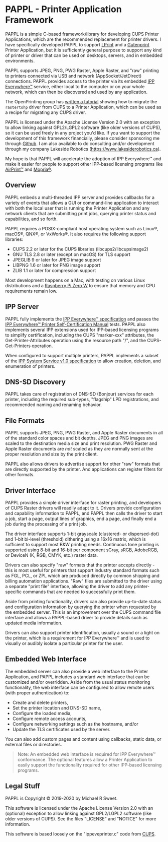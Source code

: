 PAPPL - Printer Application Framework
=====================================

PAPPL is a simple C-based framework/library for developing CUPS Printer
Applications, which are the recommended replacement for printer drivers.  I
have specifically developed PAPPL to support [LPrint][1] and a [Gutenprint][2]
Printer Application, but it is sufficiently general purpose to support any kind
of printer or driver that can be used on desktops, servers, and in embedded
environments.

PAPPL supports JPEG, PNG, PWG Raster, Apple Raster, and "raw" printing to
printers connected via USB and network (AppSocket/JetDirect) connections.
PAPPL provides access to the printer via its embedded [IPP Everywhere™][3]
service, either local to the computer or on your whole network, which can then
be discovered and used by any application.

The OpenPrinting group has [written a tutorial][12] showing how to migrate the
`rastertohp` driver from CUPS to a Printer Application, which can be used as a
recipe for migrating any CUPS driver.

PAPPL is licensed under the Apache License Version 2.0 with an exception
to allow linking against GPL2/LGPL2 software (like older versions of CUPS),
so it can be used freely in any project you'd like.  If you want to support
the development of this framework financially, please consider sponsoring me
through [Github][6].  I am also available to do consulting and/or development
through my company Lakeside Robotics (<https://www.lakesiderobotics.ca>).

My hope is that PAPPL will accelerate the adoption of IPP Everywhere™ and
make it easier for people to support other IPP-based licensing programs like
[AirPrint™][4] and [Mopria®][5].


Overview
--------

PAPPL embeds a multi-threaded IPP server and provides callbacks for a
variety of events that allows a GUI or command-line application to interact
with both the local user that is running the Printer Application and any
network clients that are submitting print jobs, querying printer status and
capabilities, and so forth.

PAPPL requires a POSIX-compliant host operating system such as Linux®, macOS®,
QNX®, or VxWorks®.  It also requires the following support libraries:

- CUPS 2.2 or later for the CUPS libraries (libcups2/libcupsimage2)
- GNU TLS 2.8 or later (except on macOS) for TLS support
- JPEGLIB 9 or later for JPEG image support
- LIBPNG 1.6 or later for PNG image support
- ZLIB 1.1 or later for compression support

Most development happens on a Mac, with testing on various Linux distributions
and a [Raspberry Pi Zero W][7] to ensure that memory and CPU requirements
remain low.


IPP Server
----------

PAPPL fully implements the [IPP Everywhere™ specification][8] and passes the
[IPP Everywhere™ Printer Self-Certification Manual][9] tests.  PAPPL also
implements several IPP extensions used for IPP-based licensing programs to
simplify certification, including the CUPS "marker-xxx" attributes, the
Get-Printer-Attributes operation using the resource path "/", and the
CUPS-Get-Printers operation.

When configured to support multiple printers, PAPPL implements a subset of the
[IPP System Service v1.0 specification][10] to allow creation, deletion, and
enumeration of printers.


DNS-SD Discovery
----------------

PAPPL takes care of registration of DNS-SD (Bonjour) services for each printer,
including the required sub-types, "flagship" LPD registrations, and recommended
naming and renaming behavior.


File Formats
------------

PAPPL supports JPEG, PNG, PWG Raster, and Apple Raster documents in all of the
standard color spaces and bit depths.  JPEG and PNG images are scaled to the
destination media size and print resolution.  PWG Raster and Apple Raster
documents are *not* scaled as they are normally sent at the proper resolution
and size by the print client.

PAPPL also allows drivers to advertise support for other "raw" formats that are
directly supported by the printer.  And applications can register filters for
other formats.


Driver Interface
----------------

PAPPL provides a simple driver interface for raster printing, and developers of
CUPS Raster drivers will readily adapt to it.  Drivers provide configuration
and capability information to PAPPL, and PAPPL then calls the driver to start
a job, start a page, output lines of graphics, end a page, and finally end a
job during the processing of a print job.

The driver interface supports 1-bit grayscale (clustered- or dispersed-dot)
and 1-bit bi-level (threshold) dithering using a 16x16 matrix, which is
sufficient to support most B&W printing needs.  Continuous tone printing is
supported using 8-bit and 16-bit per component sGray, sRGB, AdobeRGB, or
DeviceN (K, RGB, CMYK, etc.) raster data.

Drivers can also specify "raw" formats that the printer accepts directly - this
is most useful for printers that support industry standard formats such as FGL,
PCL, or ZPL which are produced directly by common shipping and billing
automation applications.  "Raw" files are submitted to the driver using a
separate "print file" interface, allowing the driver to add any printer-specific
commands that are needed to successfully print them.

Aside from printing functionality, drivers can also provide up-to-date status
and configuration information by querying the printer when requested by the
embedded server.  This is an improvement over the CUPS command file interface
and allows a PAPPL-based driver to provide details such as updated media
information.

Drivers can also support printer identification, usually a sound or a light on
the printer, which is a requirement for IPP Everywhere™ and is used to visually
or audibly isolate a particular printer for the user.


Embedded Web Interface
----------------------

The embedded server can also provide a web interface to the Printer Application,
and PAPPL includes a standard web interface that can be customized and/or
overridden.  Aside from the usual status monitoring functionality, the web
interface can be configured to allow remote users (with proper authentication)
to:

- Create and delete printers,
- Set the printer location and DNS-SD name,
- Configure the loaded media,
- Configure remote access accounts,
- Configure networking settings such as the hostname, and/or
- Update the TLS certificates used by the server.

You can also add custom pages and content using callbacks, static data, or
external files or directories.

> Note: An embedded web interface is required for IPP Everywhere™ conformance.
> The optional features allow a Printer Application to easily support the
> functionality required for other IPP-based licensing programs.


Legal Stuff
-----------

PAPPL is Copyright © 2019-2020 by Michael R Sweet.

This software is licensed under the Apache License Version 2.0 with an
(optional) exception to allow linking against GPL2/LGPL2 software (like older
versions of CUPS).  See the files "LICENSE" and "NOTICE" for more information.

This software is based loosely on the "ippeveprinter.c" code from [CUPS][11].


[1]: https://github.com/michaelrsweet/lprint
[2]: http://gutenprint.sf.net/
[3]: https://www.pwg.org/ipp/everywhere.html
[4]: https://support.apple.com/en-us/HT201311
[5]: https://mopria.org/
[6]: https://github.com/sponsors/michaelrsweet
[7]: https://www.raspberrypi.org/products/raspberry-pi-zero-w/
[8]: https://ftp.pwg.org/pub/pwg/candidates/cs-ippeve10-20130128-5100.14.pdf
[9]: https://ftp.pwg.org/pub/pwg/candidates/cs-ippeveselfcert10-20160219-5100.20.pdf
[10]: https://ftp.pwg.org/pub/pwg/candidates/cs-ippsystem10-20191122-5100.22.pdf
[11]: https://www.cups.org/
[12]: https://openprinting.github.io/documentation/02-designing-printer-drivers/
